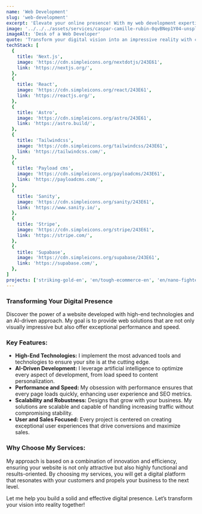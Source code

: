 ```yaml
---
name: 'Web Development'
slug: 'web-development'
excerpt: 'Elevate your online presence! With my web development expertise, I leverage cutting-edge technology and a performance-oriented approach.'
image: '../../../assets/services/caspar-camille-rubin-0qvBNep1Y04-unsplash.webp'
imageAlt: 'Desk of a Web Developer'
quote: 'Transform your digital vision into an impressive reality with cutting-edge technology and unmatched performance.'
techStack: [
  {
    title: 'Next.js',
    image: 'https://cdn.simpleicons.org/nextdotjs/243E61',
    link: 'https://nextjs.org/',
  },
  {
    title: 'React',
    image: 'https://cdn.simpleicons.org/react/243E61',
    link: 'https://reactjs.org/',
  },
  {
    title: 'Astro',
    image: 'https://cdn.simpleicons.org/astro/243E61',
    link: 'https://astro.build/',
  },
  {
    title: 'Tailwindcss',
    image: 'https://cdn.simpleicons.org/tailwindcss/243E61',
    link: 'https://tailwindcss.com/',
  },
  {
    title: 'Payload cms',
    image: 'https://cdn.simpleicons.org/payloadcms/243E61',
    link: 'https://payloadcms.com/',
  },
  {
    title: 'Sanity',
    image: 'https://cdn.simpleicons.org/sanity/243E61',
    link: 'https://www.sanity.io/',
  },
  {
    title: 'Stripe',
    image: 'https://cdn.simpleicons.org/stripe/243E61',
    link: 'https://stripe.com/',
  },
  {
    title: 'Supabase',
    image: 'https://cdn.simpleicons.org/supabase/243E61',
    link: 'https://supabase.com/',
  },
]
projects: ['striking-gold-en', 'en/tough-ecommerce-en', 'en/nano-fighters-club-en']
---
```


### Transforming Your Digital Presence

Discover the power of a website developed with high-end technologies and an AI-driven approach. My goal is to provide web solutions that are not only visually impressive but also offer exceptional performance and speed.

### Key Features:

- **High-End Technologies:** I implement the most advanced tools and technologies to ensure your site is at the cutting edge.
- **AI-Driven Development:** I leverage artificial intelligence to optimize every aspect of development, from load speed to content personalization.
- **Performance and Speed:** My obsession with performance ensures that every page loads quickly, enhancing user experience and SEO metrics.
- **Scalability and Robustness:** Designs that grow with your business. My solutions are scalable and capable of handling increasing traffic without compromising stability.
- **User and Sales Focused:** Every project is centered on creating exceptional user experiences that drive conversions and maximize sales.

### Why Choose My Services:

My approach is based on a combination of innovation and efficiency, ensuring your website is not only attractive but also highly functional and results-oriented. By choosing my services, you will get a digital platform that resonates with your customers and propels your business to the next level.

Let me help you build a solid and effective digital presence. Let’s transform your vision into reality together!